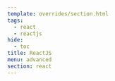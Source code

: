 ```yaml
---
template: overrides/section.html
tags:
  - react
  - reactjs
hide:
  - toc
title: ReactJS
menu: advanced
section: react
---
```

